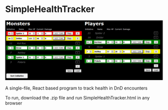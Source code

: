 # SimpleHealthTracker

![sample img](/img/two-column.PNG)

A single-file, React based program to track health in DnD encounters

To run, download the .zip file and run SimpleHealthTracker.html in any browser


